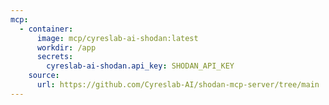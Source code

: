 ```yaml
---
mcp:
  - container:
      image: mcp/cyreslab-ai-shodan:latest
      workdir: /app
      secrets:
        cyreslab-ai-shodan.api_key: SHODAN_API_KEY
    source:
      url: https://github.com/Cyreslab-AI/shodan-mcp-server/tree/main
---
```

